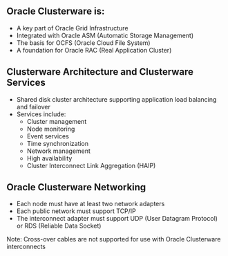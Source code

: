 ## Oracle Clusterware is:
* A key part of Oracle Grid Infrastructure
* Integrated with Oracle ASM (Automatic Storage Management)
* The basis for OCFS (Oracle Cloud File System)
* A foundation for Oracle RAC (Real Application Cluster)

## Clusterware Architecture and Clusterware Services
* Shared disk cluster architecture supporting application load balancing and failover
* Services include:
  - Cluster management
  - Node monitoring
  - Event services
  - Time synchronization
  - Network management
  - High availability
  - Cluster Interconnect Link Aggregation (HAIP)

## Oracle Clusterware Networking
* Each node must have at least two network adapters
* Each public network must support TCP/IP
* The interconnect adapter must support UDP (User Datagram Protocol) or RDS (Reliable Data Socket)

Note: Cross-over cables are not supported for use with Oracle Clusterware interconnects